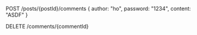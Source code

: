 POST /posts/{postId}/comments
{
   author: "ho",
   password: "1234",
   content: "ASDF"
}

DELETE /comments/{commentId}